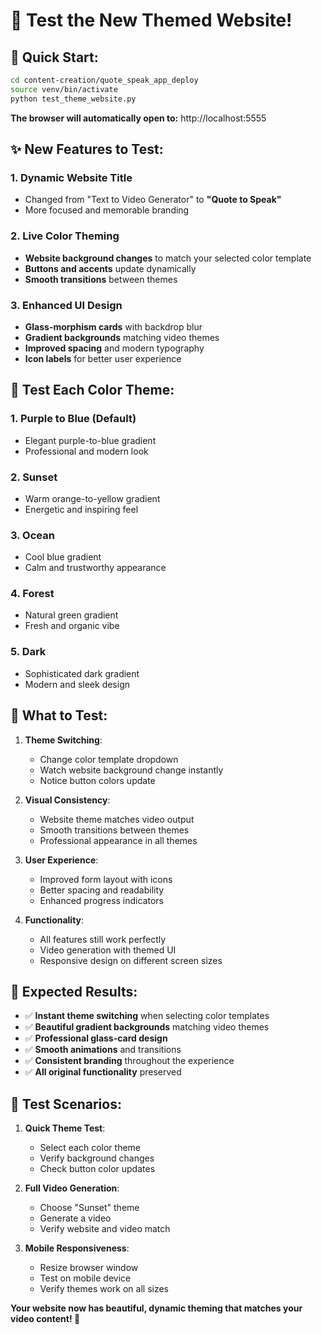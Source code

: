# 🎨 Test the New Themed Website!

## 🚀 **Quick Start:**

```bash
cd content-creation/quote_speak_app_deploy
source venv/bin/activate
python test_theme_website.py
```

**The browser will automatically open to:** http://localhost:5555

## ✨ **New Features to Test:**

### 1. **Dynamic Website Title**
- Changed from "Text to Video Generator" to **"Quote to Speak"**
- More focused and memorable branding

### 2. **Live Color Theming**
- **Website background changes** to match your selected color template
- **Buttons and accents** update dynamically
- **Smooth transitions** between themes

### 3. **Enhanced UI Design**
- **Glass-morphism cards** with backdrop blur
- **Gradient backgrounds** matching video themes
- **Improved spacing** and modern typography
- **Icon labels** for better user experience

## 🎨 **Test Each Color Theme:**

### 1. **Purple to Blue** (Default)
- Elegant purple-to-blue gradient
- Professional and modern look

### 2. **Sunset**
- Warm orange-to-yellow gradient
- Energetic and inspiring feel

### 3. **Ocean**
- Cool blue gradient
- Calm and trustworthy appearance

### 4. **Forest**
- Natural green gradient
- Fresh and organic vibe

### 5. **Dark**
- Sophisticated dark gradient
- Modern and sleek design

## 🧪 **What to Test:**

1. **Theme Switching**:
   - Change color template dropdown
   - Watch website background change instantly
   - Notice button colors update

2. **Visual Consistency**:
   - Website theme matches video output
   - Smooth transitions between themes
   - Professional appearance in all themes

3. **User Experience**:
   - Improved form layout with icons
   - Better spacing and readability
   - Enhanced progress indicators

4. **Functionality**:
   - All features still work perfectly
   - Video generation with themed UI
   - Responsive design on different screen sizes

## 📱 **Expected Results:**

- ✅ **Instant theme switching** when selecting color templates
- ✅ **Beautiful gradient backgrounds** matching video themes
- ✅ **Professional glass-card design**
- ✅ **Smooth animations** and transitions
- ✅ **Consistent branding** throughout the experience
- ✅ **All original functionality** preserved

## 🎯 **Test Scenarios:**

1. **Quick Theme Test**:
   - Select each color theme
   - Verify background changes
   - Check button color updates

2. **Full Video Generation**:
   - Choose "Sunset" theme
   - Generate a video
   - Verify website and video match

3. **Mobile Responsiveness**:
   - Resize browser window
   - Test on mobile device
   - Verify themes work on all sizes

**Your website now has beautiful, dynamic theming that matches your video content! 🎊**